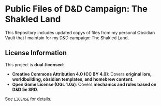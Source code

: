# Public Files of D&D Campaign: The Shakled Land
This Repository includes updated copys of files from my personal Obsidian Vault that I maintain for my D&D campaign: The Shakled Land.

## License Information

This project is **dual-licensed**:
- **Creative Commons Attribution 4.0 (CC BY 4.0)**: Covers **original lore, worldbuilding, obsidian templates, and homebrew content**.
- **Open Game License (OGL 1.0a)**: Covers **mechanics and rules based on D&D 5e SRD**.

See [`LICENSE`](LICENSE.md) for details.
